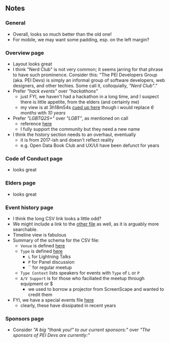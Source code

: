 
## Notes

### General

* Overall, looks so much better than the old one!
* For mobile, we may want some padding, esp. on the left margin?

### Overview page

* Layout looks great
* I think "Nerd Club" is not very common; it seems jarring for that phrase to have such prominence. Consider this: "The PEI Developers Group (aka. PEI Devs) is simply an informal group of software developers, web designers, and other techies. Some call it, colloquially, *"Nerd Club"*."
* Prefer *"hack events"* over *"hackathons"*
    - just FYI, we haven't had a hackathon in a long time, and I suspect there is little appetite, from the elders (and certainly me)
    - my view is at 3h18m54s [cued up here](https://youtu.be/5DiBSloGRl0?t=11934) though i would replace *6 months* with *10 years*
* Prefer *"LGBTQ2S+"* over *"LGBT"*, as mentioned on call
    - reference [here](https://en.wiktionary.org/wiki/LGBTQ2S%2B)
    - I fully support the community but they need a new name
* I think the history section needs to an overhaul, eventually
    - it is from 2017-ish and doesn't reflect reality
    - e.g. Open Data Book Club and UX/UI have been defunct for years 

### Code of Conduct page

* looks great

### Elders page

* looks great

### Event history page

* I think the long CSV link looks a little odd?  
* We might include a link to the [other file](https://github.com/peidevs/Event_Resources/blob/master/MeetUps.md) as well, as it is arguably more searchable.
* Timeline view is fabulous
* Summary of the schema for the CSV file:
    - `Venue` is defined [here](https://github.com/peidevs/Event_Resources/blob/master/Venue_v2.csv)
    - `Type` is defined [here](https://github.com/peidevs/Event_Resources/blob/master/Type_v2.csv)
        - `L` for Lightning Talks
        - `P` for Panel discussion
        - `` for regular meetup
    - `Type Context` lists speakers for events with `Type` of `L` or `P`
    - `A/V Support` is for those who faciliated the meetup through equipment or $
        - we used to borrow a projector from ScreenScape and wanted to credit them
* FYI, we have a special events file [here](https://github.com/peidevs/Event_Resources/blob/master/SpecialEvents.csv)
    - clearly, these have dissipated in recent years

### Sponsors page

* Consider *"A big "thank you!" to our current sponsors:"* over *"The sponsors of PEI Devs are currently:"*


